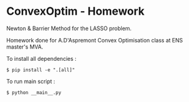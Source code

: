 # ConvexOptim - Homework
Newton &amp; Barrier Method for the LASSO problem.

Homework done for A.D'Aspremont Convex Optimisation class at ENS master's MVA.

To install all dependencies :

    $ pip install -e ".[all]"

To run main script :

    $ python __main__.py